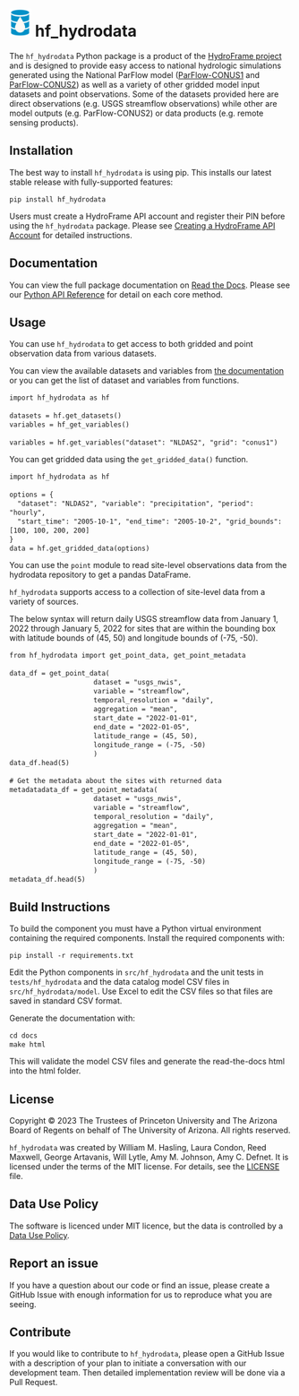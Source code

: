 # <img src="docs/source/_static/hydrodata.png" alt="" height="50" /> hf_hydrodata 

The ``hf_hydrodata`` Python package is a product of the [HydroFrame project](https://hydroframe.org) and is designed to provide easy access to national hydrologic simulations generated using the National ParFlow model ([ParFlow-CONUS1](https://hydroframe.org/parflow-conus1) and [ParFlow-CONUS2](https://hydroframe.org/parflow-conus2)) as well as a variety of other gridded model 
input datasets and point observations. Some of the datasets provided here are direct observations 
(e.g. USGS streamflow observations) while other are model outputs (e.g. ParFlow-CONUS2) or data products 
(e.g. remote sensing products). 

## Installation

The best way to install `hf_hydrodata` is using pip. This installs our 
latest stable release with fully-supported features:

    pip install hf_hydrodata

Users must create a HydroFrame API account and register their PIN before using the `hf_hydrodata` package. Please see [Creating a HydroFrame API Account](https://hf-hydrodata.readthedocs.io/en/latest/getting_started.html#creating-a-hydroframe-api-account) for detailed instructions.

## Documentation

You can view the full package documentation on [Read the Docs](https://hf-hydrodata.readthedocs.io).
Please see our [Python API Reference](https://hf-hydrodata.readthedocs.io/en/latest/api_reference.html) for detail on each core
method.

## Usage

You can use `hf_hydrodata` to get access to both gridded and point observation data from various
datasets.

You can view the available datasets and variables from [the documentation](https://hf-hydrodata.readthedocs.io)
or you can get the list of dataset and variables from functions.


    import hf_hydrodata as hf

    datasets = hf.get_datasets()
    variables = hf_get_variables()

    variables = hf.get_variables("dataset": "NLDAS2", "grid": "conus1")

You can get gridded data using the `get_gridded_data()` function.

    import hf_hydrodata as hf

    options = {
      "dataset": "NLDAS2", "variable": "precipitation", "period": "hourly",
      "start_time": "2005-10-1", "end_time": "2005-10-2", "grid_bounds": [100, 100, 200, 200]
    }
    data = hf.get_gridded_data(options)

You can use the ``point`` module to read site-level observations data from the hydrodata repository to get a 
pandas DataFrame.

``hf_hydrodata`` supports access to a collection of site-level data from a variety of sources. 

The below syntax will return daily USGS streamflow data from January 1, 2022 through January 5, 2022 
for sites that are within the bounding box with latitude bounds of (45, 50) and longitude bounds
of (-75, -50).

    from hf_hydrodata import get_point_data, get_point_metadata

    data_df = get_point_data(
                         dataset = "usgs_nwis",
                         variable = "streamflow",
                         temporal_resolution = "daily",
                         aggregation = "mean",
                         start_date = "2022-01-01", 
                         end_date = "2022-01-05",
                         latitude_range = (45, 50),
                         longitude_range = (-75, -50)
                         )
    data_df.head(5)

    # Get the metadata about the sites with returned data
    metadatadata_df = get_point_metadata(
                         dataset = "usgs_nwis",
                         variable = "streamflow",
                         temporal_resolution = "daily",
                         aggregation = "mean",
                         start_date = "2022-01-01", 
                         end_date = "2022-01-05",
                         latitude_range = (45, 50),
                         longitude_range = (-75, -50)
                         )
    metadata_df.head(5)


## Build Instructions

To build the component you must have a Python virtual environment containing
the required components. Install the required components with:

    pip install -r requirements.txt

Edit the Python components in `src/hf_hydrodata` and the unit tests in `tests/hf_hydrodata` and the data catalog model CSV files in `src/hf_hydrodata/model`.
Use Excel to edit the CSV files so that files are saved in standard CSV format.

Generate the documentation with:

    cd docs
    make html

This will validate the model CSV files and 
generate the read-the-docs html into the html folder.

## License
Copyright © 2023 The Trustees of Princeton University and The Arizona Board of Regents on behalf of The University of Arizona. All rights reserved.

`hf_hydrodata` was created by William M. Hasling, Laura Condon, Reed Maxwell, George Artavanis, Will Lytle, Amy M. Johnson, Amy C. Defnet. It is licensed under the terms of the MIT license. For details, see the [LICENSE](https://github.com/hydroframe/hf_hydrodata/blob/main/LICENSE) file.


## Data Use Policy
The software is licenced under MIT licence, but the data is controlled by a [Data Use Policy](https://hf-hydrodata.readthedocs.io/en/latest/data_policy.html).

## Report an issue
If you have a question about our code or find an issue, please create a GitHub Issue with enough information for us to reproduce what you are seeing.

## Contribute
If you would like to contribute to `hf_hydrodata`, please open a GitHub Issue with a description of your plan to initiate a conversation with our development team. Then detailed implementation review will be done via a Pull Request.